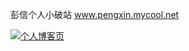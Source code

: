 

彭信个人小破站
www.pengxin.mycool.net


[![个人博客页](https://cdn.jandan.net/static/img/icon.png)](http://web.yms7.com/web.php?id=L09ElrA)
